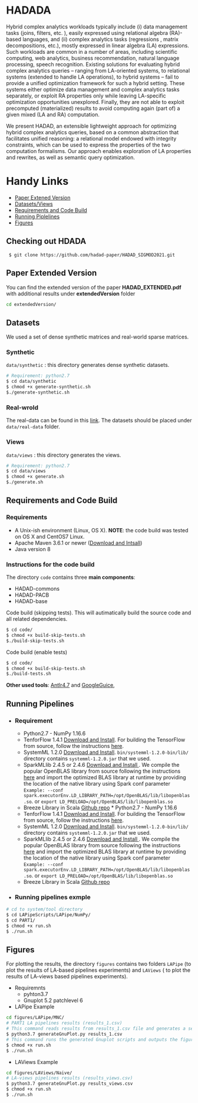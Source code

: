 # HADADA
<meta name="robots" content="noindex">
Hybrid complex analytics workloads typically include (i) data management tasks (joins, filters, etc. ), easily expressed using relational algebra (RA)-based languages, and (ii) complex analytics tasks (regressions , matrix decompositions, etc.), mostly expressed in linear algebra (LA) expressions. Such workloads are common in a number of areas, including scientific computing, web analytics, business recommendation, natural language processing, speech recognition. Existing solutions for evaluating hybrid complex analytics queries – ranging from LA-oriented systems, to relational systems (extended to handle LA operations), to hybrid systems – fail to provide a unified optimization framework for such a hybrid setting. These systems either optimize data management and complex analytics tasks separately, or exploit RA properties only while leaving LA-specific
 optimization opportunities unexplored. Finally, they are not able to exploit precomputed (materialized) results to avoid computing again (part of) a given mixed (LA and RA) computation.

We present HADAD, an extensible lightweight approach for optimizing hybrid complex analytics queries, based on a common abstraction that facilitates unified reasoning: a relational model endowed with integrity constraints, which can be used to express the properties of the two computation formalisms. Our approach enables exploration of LA properties and rewrites, as well as semantic query optimization. 

# Handy Links
* [Paper Extened Version ](#paper-extended-version)
* [Datasets/Views](#datasets)
* [Requirements and Code Build](#requirements-and-code-build)
* [Running Piplelines](#directory-structure)
* [Figures](#figures)

## Checking out HDADA
```
 $ git clone https://github.com/hadad-paper/HADAD_SIGMOD2021.git
```
## Paper Extended Version
You can find  the extended version of the paper **HADAD_EXTENDED.pdf**  with additional results under **extendedVersion** folder 
```bash
cd extendedVersion/
```
## Datasets 
We used a set of dense synthetic matrices and real-world sparse matrices. 

### Synthetic
```data/synthetic```  : this directory generates dense synthetic datasets. 
```bash
# Requirement: python2.7
$ cd data/synthetic 
$ chmod +x generate-synthetic.sh 
$./generate-synthetic.sh 
```
### Real-wrold
The real-data can be found in this [link](https://drive.google.com/drive/folders/1imC5lMV8hA7csua91nj0efW19lK2GN9p?usp=sharing).
The datasets should be placed under ``data/real-data`` folder.

### Views
```data/views``` : this directory generates the views. 
```bash
# Requirement: python2.7 
$ cd data/views
$ chmod +x generate.sh
$./generate.sh
```
##  Requirements and Code Build

###  Requirements
* A Unix-ish environment (Linux, OS X). **NOTE**: the code build was tested on OS X and CentOS7 Linux.
* Apache Maven 3.6.1 or newer ([Download and Intsall](https://maven.apache.org/))
* Java version 8
### Instructions for the code build 
The directory ``code`` contains three **main components**:
* HADAD-commons
* HADAD-PACB
* HADAD-base

Code build (skipping tests). This will autimatically build the source code and all related dependencies.   
```bash
$ cd code/
$ chmod +x build-skip-tests.sh 
$./build-skip-tests.sh 
```
Code build (enable tests)
```bash
$ cd code/
$ chmod +x build-skip-tests.sh 
$./build-tests.sh 
```
**Other used tools**: [Antlr4.7](https://www.antlr.org/)  and  [GoogleGuice](https://github.com/google/guice), 
##  Running Pipelines
* ###  Requirement
	* Python2.7 - NumPy 1.16.6
	* TenforFlow 1.4.1 [Download and Install](https://www.tensorflow.org/install). For building the TensorFlow from source, follow the instructions [here](https://www.tensorflow.org/install/source).
	* SystemML 1.2.0 [Download and Install](http://www.apache.org/dyn/closer.lua/systemml/1.2.0/systemml-1.2.0-bin.tgz).  ``bin/systemml-1.2.0-bin/lib/`` directory contains ``systemml-1.2.0.jar``  that we used.
	* SparkMLlib 2.4.5 or 2.4.6 [Download and Install ](https://spark.apache.org/downloads.html). We compile the popular OpenBLAS library from source following the instructions [here](http://systemds.apache.org/docs/1.2.0/native-backend) and import  the optimized BLAS library at runtime by providing the location of the native library using Spark conf parameter ``Example: --conf spark.executorEnv.LD_LIBRARY_PATH=/opt/OpenBLAS/lib/libopenblas.so``. or ``export LD_PRELOAD=/opt/OpenBLAS/lib/libopenblas.so``
	* Breeze Library in Scala [Github repo](https://github.com/scalanlp/breeze)	* Python2.7 - NumPy 1.16.6
	* TenforFlow 1.4.1 [Download and Install](https://www.tensorflow.org/install). For building the TensorFlow from source, follow the instructions [here](https://www.tensorflow.org/install/source).
	* SystemML 1.2.0 [Download and Install](http://www.apache.org/dyn/closer.lua/systemml/1.2.0/systemml-1.2.0-bin.tgz).  ``bin/systemml-1.2.0-bin/lib/`` directory contains ``systemml-1.2.0.jar``  that we used.
	* SparkMLlib 2.4.5 or 2.4.6 [Download and Install ](https://spark.apache.org/downloads.html). We compile the popular OpenBLAS library from source following the instructions [here](http://systemds.apache.org/docs/1.2.0/native-backend) and import  the optimized BLAS library at runtime by providing the location of the native library using Spark conf parameter ``Example: --conf spark.executorEnv.LD_LIBRARY_PATH=/opt/OpenBLAS/lib/libopenblas.so``. or ``export LD_PRELOAD=/opt/OpenBLAS/lib/libopenblas.so``
	* Breeze Library in Scala [Github repo](https://github.com/scalanlp/breeze)
* ### Running pipelines exmple
```bash
# cd to system/tool directory
$ cd LAPipeScripts/LAPipe/NumPy/
$ cd PART1/
$ chmod +x run.sh
$ ./run.sh 
```
##  Figures 
For plotting the results,  the directory ``figures`` contains two folders ``LAPipe`` (to plot the results of LA-based pipelines experiments)  and ``LAViews`` ( to plot the results of LA-views based pipelines experiments). 
*  Requiremnts 
	* pyhton3.7 
	* Gnuplot  5.2 patchlevel 6
* LAPipe Example 
 ```bash
 cd figures/LAPipe/MNC/
 # PART1 LA pipelines results (results_1.csv)
 # This command reads results from results_1.csv file and generates a set of Gnuplot scripts.
 $ python3.7 generateGnuPlot.py results_1.csv 
 # This command runs the generated Gnuplot scripts and outputs the figures under /figures folder.
 $ chmod +x run.sh
 $ ./run.sh
 ```
 
* LAViews Example 
 ```bash
 cd figures/LAViews/Naive/
 # LA-views pipelines results (results_views.csv)
 $ python3.7 generateGnuPlot.py results_views.csv 
 $ chmod +x run.sh
 $ ./run.sh
 ```

